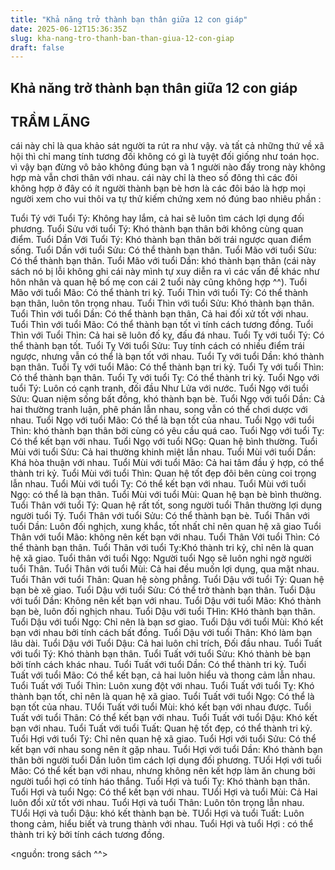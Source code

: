 ```yaml
---
title: "Khả năng trở thành bạn thân giữa 12 con giáp"
date: 2025-06-12T15:36:35Z
slug: kha-nang-tro-thanh-ban-than-giua-12-con-giap
draft: false
---
```


## Khả năng trở thành bạn thân giữa 12 con giáp

## TRẦM LÃNG

cái này chỉ là qua khảo sát người ta rút ra như vậy. và tất cả những thứ về xã hội thì chỉ mang tính tương đối không có gì là tuyệt đối giống như toán học. vì vậy bạn đừng vô bảo không đúng bạn và 1 người nào đấy trong này không hợp mà vẫn chơi thân với nhau. cái này chỉ là theo số đông thì các đôi không hợp ở đây có ít người thành bạn bè hơn là các đôi báo là hợp mọi người xem cho vui thôi va tự thử kiếm chứng xem nó đúng bao nhiêu phần  :
 
Tuổi Tý với Tuổi Tý: Không hay lắm, cả hai sẽ luôn tìm cách lợi dụng đối phương.
Tuổi Sửu với tuổi Tý: Khó thành bạn thân bởi không cùng quan điểm.
Tuổi Dần Với Tuổi Tý: Khó thành bạn thân bởi trái ngược quan điểm sống.
Tuổi Dần với tuổi Sửu: Có thể thành bạn thân.
Tuổi Mão với tuổi Sửu: Có thể thành bạn thân.
Tuổi Mão với tuổi Dần: khó thành bạn thân (cái này sách nó bị lỗi không ghi cái này mình tự xuy diễn ra vì các vấn đề khác như hôn nhân và quan hệ bố mẹ con cái 2 tuổi này cũng không hợp ^^).
Tuổi Mão với tuổi Mão: Có thể thành tri kỷ.
Tuổi Thìn với tuổi Tý: Có thể thành bạn thân, luôn tôn trọng nhau.
Tuổi Thìn với tuổi Sửu: Khó thành bạn thân.
Tuổi Thìn với tuổi Dần: Có thể thành bạn thân, Cả hai đối xử tốt với nhau.
Tuổi Thìn với tuổi Mão: Có thể thành bạn tốt vì tính cách tương đồng.
Tuổi Thìn với Tuổi Thìn: Cả hai sẽ luôn đố kỵ, đấu đá nhau.
Tuổi Tỵ với tuổi Tý: Có thể thành bạn tốt.
Tuổi Tỵ Với tuổi Sửu: Tuy tính cách có nhiều điểm trái ngược, nhưng vẫn có thể là bạn tốt với nhau.
Tuổi Tỵ với tuổi Dần: khó thành bạn thân.
Tuổi Tỵ với tuổi Mão: Có thể thành bạn tri kỷ.
Tuổi Tỵ với tuổi Thìn: Có thể thành bạn thân.
Tuổi Tỵ với tuổi Tỵ: Có thể thành tri kỷ.
Tuổi Ngọ với tuổi Tý: Luôn có cạnh tranh, đối đầu Như Lửa với nước.
Tuổi Ngọ với tuổi Sửu: Quan niệm sống bất đồng, khó thành bạn bè.
Tuổi Ngọ với tuổi Dần: Cả hai thường tranh luận, phê phán lẫn nhau, song vẫn có thể chơi dược với nhau.
Tuổi Ngọ với tuổi Mão: Có thể là bạn tốt của nhau.
Tuổi Ngọ với tuổi Thìn: khó thành bạn thân bởi cùng có yêu cầu quá cao.
Tuổi Ngọ với tuổi Tỵ: Có thể kết bạn với nhau.
Tuổi Ngọ với tuổi NGọ: Quan hệ bình thường.
Tuổi Mùi với tuổi Sửu: Cả hai thường khinh miệt lẫn nhau.
Tuổi Mùi với tuổi Dần: Khá hòa thuận với nhau.
Tuổi Mùi với tuổi Mão: Cả hai tâm đầu ý hợp, có thể thành tri kỷ.
Tuổi Mùi với tuổi Thìn: Quan hệ tốt đẹp đôi bên cùng coi trọng lẫn nhau.
Tuổi Mùi với tuổi Tỵ: Có thể kết bạn với nhau.
Tuổi Mùi với tuổi Ngọ: có thể là bạn thân.
Tuổi Mùi với tuổi Mùi: Quan hệ bạn bè bình thường.
Tuổi Thân với tuổi Tý: Quan hệ rất tốt, song người tuổi Thân thường lợi dụng người tuổi Tý.
Tuổi Thân với tuổi Sửu: Có thể thành bạn bè.
Tuổi Thân với tuổi Dần: Luôn đối nghịch, xung khắc, tốt nhất chỉ nên quan hệ xã giao
Tuổi Thân với tuổi Mão: không nên kết bạn với nhau.
Tuổi Thân Với tuổi Thìn: Có thể thành bạn thân.
Tuổi Thân với tuổi Tỵ:Khó thành tri kỷ, chỉ nên là quan hệ xã giao.
Tuổi thân với tuổi Ngọ: Người tuổi Ngọ sẽ luôn nghi ngờ người tuổi Thân.
Tuổi Thân với tuổi Mùi: Cả hai đều muốn lợi dụng, qua mặt nhau.
Tuổi Thân với tuổi Thân: Quan hệ sòng phẳng.
Tuổi Dậu với tuổi Tý: Quan hệ bạn bè xẽ giao.
Tuổi Dậu với tuổi Sửu: Có thể trở thành bạn thân.
Tuổi Dậu với tuổi Dần: Không nên kết bạn với nhau.
Tuổi Dậu với tuổi Mão: Khó thành bạn bè, luôn đối nghịch nhau.
Tuổi Dậu với tuổi THìn: KHó thành bạn thân.
Tuổi Dậu với tuổi Ngọ: Chỉ nên là bạn sơ giao.
Tuổi Dậu với tuổi Mùi: Khó kết bạn với nhau bởi tính cách bất đồng.
Tuổi Dậu với tuổi Thân: Khó làm bạn lâu dài.
Tuổi Dậu với Tuổi Dậu: Cả hai luôn chỉ trích, Đối đầu nhau.
Tuổi Tuất với tuổi Tý: Khó thành bạn thân.
Tuổi Tuất với tuổi Sửu: Khó thành bè bạn bởi tính cách khác nhau.
Tuổi Tuất với tuổi Dần: Có thể thành tri kỷ.
Tuổi Tuất với tuổi Mão: Có thể kết bạn, cả hai luôn hiểu và thong cảm lẫn nhau.
Tuổi Tuất với Tuổi Thìn: Luôn xung đột với nhau.
Tuổi Tuất với tuổi Tỵ: Khó thành bạn tốt, chỉ nên là quan hệ xã giao.
Tuổi Tuất với tuổi Ngọ: Có thể là bạn tốt của nhau.
TUổi Tuất với tuổi Mùi: khó kết bạn với nhau được.
Tuổi Tuất với tuổi Thân: Có thể kết bạn với nhau.
Tuổi Tuất với tuổi Dậu: Khó kết bạn với nhau.
Tuổi Tuất với tuổi Tuất: Quan hệ tốt đẹp, có thể thành tri kỷ.
Tuổi Hợi với tuổi Tý: Chỉ nên quan hệ xã giao.
Tuổi Hợi với tuổi Sửu: Có thể kết bạn với nhau song nên ít gặp nhau.
Tuổi Hợi với tuổi Dần: Khó thành bạn thân bởi người tuổi Dần luôn tìm cách lợi dụng đối phương.
TUổi Hợi với tuổi Mão: Có thể kết bạn với nhau, nhưng không nên kết hợp làm ăn chung bởi người tuổi hợi có tính háo thắng.
Tuổi Hợi và tuổi Tỵ: Khó thành bạn thân.
Tuổi Hợi và tuổi Ngọ: Có thể kết bạn với nhau.
TUổi Hợi và tuổi Mùi: Cả Hai luôn đổi xử tốt với nhau.
Tuổi Hợi và tuổi Thân: Luôn tôn trọng lẫn nhau.
TUổi Hợi và tuổi Dậu: khó kết thành bạn bè.
TUổi Hợi và tuổi Tuất: Luôn thong cảm, hiểu biết và trung thành với nhau.
Tuổi Hợi và tuổi Hợi : có thể thành tri kỷ bởi tính cách tương đồng. 
 
<nguồn: trong sách ^^>
